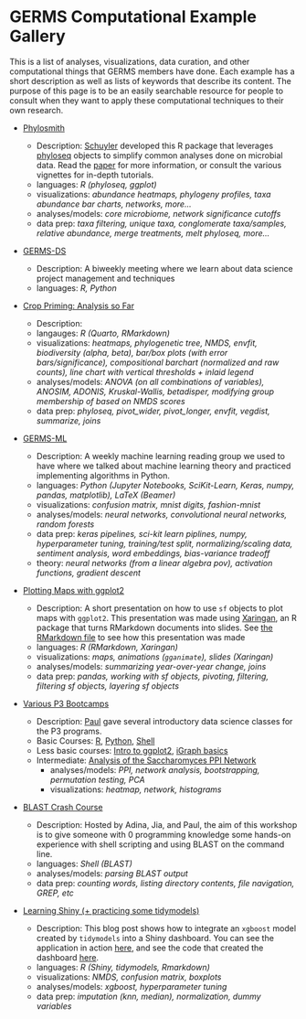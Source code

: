 # GERMS Computational Example Gallery

This is a list of analyses, visualizations, data curation, and other computational things that GERMS members have done. Each example has a short description as well as lists of keywords that describe its content. The purpose of this page is to be an easily searchable resource for people to consult when they want to apply these computational techniques to their own research.

- [Phylosmith](https://schuyler-smith.github.io/phylosmith/)
	- Description: [Schuyler](https://github.com/schuyler-smith) developed this R package that leverages [phyloseq](https://joey711.github.io/phyloseq/) objects to simplify common analyses done on microbial data. Read the [paper](https://joss.theoj.org/papers/10.21105/joss.01442) for more information, or consult the various vignettes for in-depth tutorials. 
	- languages: *R (phyloseq, ggplot)*
	- visualizations: *abundance heatmaps, phylogeny profiles, taxa abundance bar charts, networks, more...*
	- analyses/models: *core microbiome, network significance cutoffs*
	- data prep: *taxa filtering, unique taxa, conglomerate taxa/samples, relative abundance, merge treatments, melt phyloseq, more...*

- [GERMS-DS](https://pommevilla.github.io/germs.dsc/)
	- Description: A biweekly meeting where we learn about data science project management and techniques
	- languages: *R, Python*

- [Crop Priming: Analysis so Far](https://pommevilla.github.io/crop_priming/analysis_so_far.html)
	- Description: 
	- langauges: *R (Quarto, RMarkdown)*
	- visualizations: *heatmaps, phylogenetic tree, NMDS, envfit, biodiversity (alpha, beta), bar/box plots (with error bars/significance), compositional barchart (normalized and raw counts), line chart with vertical thresholds + inlaid legend*
	- analyses/models: *ANOVA (on all combinations of variables), ANOSIM, ADONIS, Kruskal-Wallis, betadisper, modifying group membership of based on NMDS scores*
	- data prep: *phyloseq, pivot_wider, pivot_longer, envfit, vegdist, summarize, joins*

- [GERMS-ML](https://github.com/pommevilla/germs.ml)
	- Description: A weekly machine learning reading group we used to have where we talked about machine learning theory and practiced implementing algorithms in Python.
	- languages: *Python (Jupyter Notebooks, SciKit-Learn, Keras, numpy, pandas, matplotlib), LaTeX (Beamer)*
	- visualizations: *confusion matrix, mnist digits, fashion-mnist*
	- analyses/models: *neural networks, convolutional neural networks, random forests*
	- data prep: *keras pipelines, sci-kit learn piplines, numpy, hyperparameter tuning, training/test split, normalizing/scaling data, sentiment analysis, word embeddings, bias-variance tradeoff*
	- theory: *neural networks (from a linear algebra pov), activation functions, gradient descent*

- [Plotting Maps with ggplot2](https://pommevilla.github.io/lunchinatoR/11202020#1)
	- Description: A short presentation on how to use `sf` objects to plot maps with `ggplot2`. This presentation was made using [Xaringan](https://github.com/yihui/xaringan), an R package that turns RMarkdown documents into slides. See [the RMarkdown file](https://github.com/pommevilla/lunchinatoR/blob/master/11202020.Rmd) to see how this presentation was made
	- languages: *R (RMarkdown, Xaringan)*
	- visualizations: *maps, animations (`gganimate`), slides (Xaringan)*
	- analyses/models: *summarizing year-over-year change, joins*
	- data prep: *pandas, working with sf objects, pivoting, filtering, filtering sf objects, layering sf objects*

- [Various P3 Bootcamps](https://github.com/pommevilla/p3.bootcamp.da2.2019)
	- Description: [Paul](https://github.com/pommevilla) gave several introductory data science classes for the P3 programs.
	- Basic Courses: [R](https://pommevilla.github.io/p3.bootcamp.r.2019/), [Python](https://github.com/pommevilla/p3.bootcamp.python.2019), [Shell](https://github.com/skDooley/shell_tutorial)
	- Less basic courses: [Intro to ggplot2](https://pommevilla.github.io/p3.bootcamp.da1.2019/lesson_2.html), [iGraph basics](https://pommevilla.github.io/p3.bootcamp.da2.2019/lesson_1.html)
	- Intermediate: [Analysis of the Saccharomyces PPI Network](https://pommevilla.github.io/p3.bootcamp.da2.2019/lesson_2.html)
		- analyses/models: *PPI, network analysis, bootstrapping, permutation testing, PCA*
		- visualizations: *heatmap, network, histograms*

- [BLAST Crash Course](https://blast-crash-course.readthedocs.io/en/latest/)
	- Description: Hosted by Adina, Jia, and Paul, the aim of this workshop is to give someone with 0 programming knowledge some hands-on experience with shell scripting and using BLAST on the command line.
	- languages: *Shell (BLAST)*
	- analyses/models: *parsing BLAST output*
	- data prep: *counting words, listing directory contents, file navigation, GREP, etc*

- [Learning Shiny (+ practicing some tidymodels)](https://pommevilla.netlify.app/blog/20210823_learning_shiny/)
	- Description: This blog post shows how to integrate an `xgboost` model created by `tidymodels` into a Shiny dashboard. You can see the application in action [here](https://pommevilla.shinyapps.io/shiny_penguins/), and see the code that created the dashboard [here](https://github.com/pommevilla/shiny_penguins/blob/main/R/app.R).
	- languages: *R (Shiny, tidymodels, Rmarkdown)*
	- visualizations: *NMDS, confusion matrix, boxplots*
	- analyses/models: *xgboost, hyperparameter tuning*
	- data prep: *imputation (knn, median), normalization, dummy variables*



